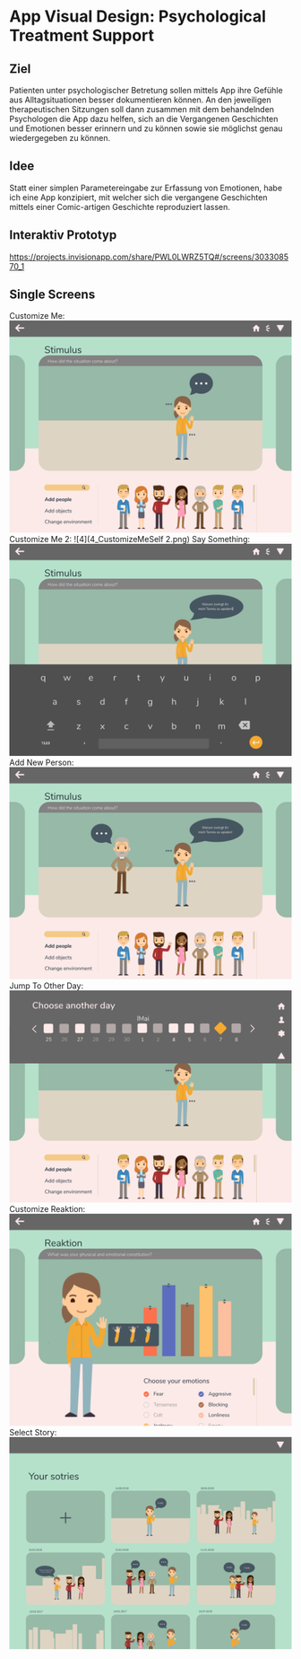 # App Visual Design: Psychological Treatment Support

## Ziel
Patienten unter psychologischer Betretung sollen mittels App ihre Gefühle aus Alltagsituationen besser dokumentieren können. An den jeweiligen therapeutischen Sitzungen soll dann zusammen mit dem behandelnden Psychologen die App dazu helfen, sich an die Vergangenen Geschichten und Emotionen besser erinnern und zu können sowie sie möglichst genau wiedergegeben zu können. 

## Idee
Statt einer simplen Parametereingabe zur Erfassung von Emotionen, habe ich eine App konzipiert, mit welcher sich die vergangene Geschichten mittels einer Comic-artigen Geschichte reproduziert lassen.  

## Interaktiv Prototyp
https://projects.invisionapp.com/share/PWL0LWRZ5TQ#/screens/303308570_1

## Single Screens
Customize Me:
![3](3_CustomizeMeSelf.png)
Customize Me 2:
![4](4_CustomizeMeSelf 2.png)
Say Something:
![5](7_SaySomething.png)
Add New Person:
![6](8_AddNewPerson.png)
Jump To Other Day:
![7](9_JumpToOtherDate.png)
Customize Reaktion:
![8](10_CustomizeReaktion.png)
Select Story:
![1](1_Select_Project.png)
